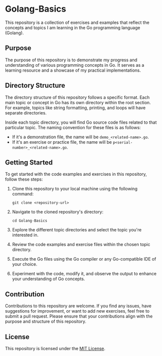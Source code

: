 # Golang-Basics

This repository is a collection of exercises and examples that reflect the concepts and topics I am learning in the Go programming language (Golang).

## Purpose

The purpose of this repository is to demonstrate my progress and understanding of various programming concepts in Go. It serves as a learning resource and a showcase of my practical implementations.

## Directory Structure

The directory structure of this repository follows a specific format. Each main topic or concept in Go has its own directory within the root section. For example, topics like string formatting, printing, and loops will have separate directories.

Inside each topic directory, you will find Go source code files related to that particular topic. The naming convention for these files is as follows:
- If it's a demonstration file, the name will be `demo_<related-name>.go`.
- If it's an exercise or practice file, the name will be `p<serial-number>_<related-name>.go`.

## Getting Started

To get started with the code examples and exercises in this repository, follow these steps:

1. Clone this repository to your local machine using the following command:

    ```
    git clone <repository-url>
    ```

2. Navigate to the cloned repository's directory:

    ```
    cd Golang-Basics
    ```

3. Explore the different topic directories and select the topic you're interested in.

4. Review the code examples and exercise files within the chosen topic directory.

5. Execute the Go files using the Go compiler or any Go-compatible IDE of your choice.

6. Experiment with the code, modify it, and observe the output to enhance your understanding of Go concepts.

## Contribution

Contributions to this repository are welcome. If you find any issues, have suggestions for improvement, or want to add new exercises, feel free to submit a pull request. Please ensure that your contributions align with the purpose and structure of this repository.

## License

This repository is licensed under the [MIT License](LICENSE).

